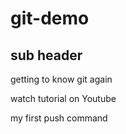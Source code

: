 # git-demo
## sub header
getting to know git again

watch tutorial on Youtube

my first push command
